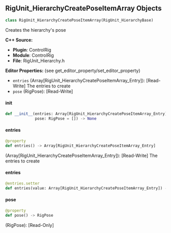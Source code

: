 ## RigUnit_HierarchyCreatePoseItemArray Objects

```python
class RigUnit_HierarchyCreatePoseItemArray(RigUnit_HierarchyBase)
```

Creates the hierarchy's pose

**C++ Source:**

- **Plugin**: ControlRig
- **Module**: ControlRig
- **File**: RigUnit_Hierarchy.h

**Editor Properties:** (see get_editor_property/set_editor_property)

- ``entries`` (Array[RigUnit_HierarchyCreatePoseItemArray_Entry]):  [Read-Write] The entries to create
- ``pose`` (RigPose):  [Read-Write]

<a id="unreal.RigUnit_HierarchyCreatePoseItemArray.__init__"></a>

#### __init__

```python
def __init__(entries: Array[RigUnit_HierarchyCreatePoseItemArray_Entry] = [],
             pose: RigPose = []) -> None
```

<a id="unreal.RigUnit_HierarchyCreatePoseItemArray.entries"></a>

#### entries

```python
@property
def entries() -> Array[RigUnit_HierarchyCreatePoseItemArray_Entry]
```

(Array[RigUnit_HierarchyCreatePoseItemArray_Entry]):  [Read-Write] The entries to create

<a id="unreal.RigUnit_HierarchyCreatePoseItemArray.entries"></a>

#### entries

```python
@entries.setter
def entries(value: Array[RigUnit_HierarchyCreatePoseItemArray_Entry]) -> None
```

<a id="unreal.RigUnit_HierarchyCreatePoseItemArray.pose"></a>

#### pose

```python
@property
def pose() -> RigPose
```

(RigPose):  [Read-Only]

<a id="unreal.RigUnit_InteractionExecution"></a>